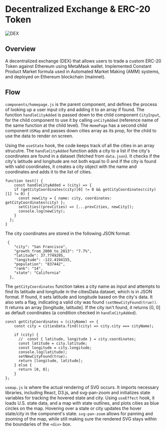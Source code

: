 # Decentralized Exchange & ERC-20 Token

![DEX](https://www.youtube.com/watch?v=3AcyorIvDXQ&ab_channel=BianLee)

## Overview
A decentralized exchange (DEX) that allows users to trade a custom ERC-20 Token against Ethereum using MetaMask wallet. Implemented Constant Product Market formula used in Automated Market Making (AMM) systems, and deployed on Ethereum blockchain (mainnet). 

## Flow
`components/homepage.js` is the parent component, and defines the process of looking up a user input city and adding it to an array if found. The function `handleCityAdded` is passed down to the child component `CityInput`, for the child component to use it by calling `onCityAdded` (reference name of the same function at the child level). The `HomePage` has a second child component `USMap` and passes down cities array as its prop, for the child to use the data to render on screen.

Using the `useState` hook, the code keeps track of all the cities in an array strucutre. The `handleCityAdded` function adds a city to a list if the city's coordinates are found in a dataset (fetched from `data.json`). It checks if the city's latitude and longitude are not both equal to 0 and if the city is found with valid coordinates, it creates a city object with the name and coordinates and adds it to the list of cities.

```
function test() {
    const handleCityAdded = (city) => {
    if (getCityCoordinates(city)[0] != 0 && getCityCoordinates(city)[1] != 0) {
      const newCity = { name: city, coordinates: getCityCoordinates(city) };
      setCities((prevCities) => [...prevCities, newCity]);
      console.log(newCity);
    }
  };
}
```

The city coordinates are stored in the following JSON format:
```
 {
    "city": "San Francisco",
    "growth_from_2000_to_2013": "7.7%",
    "latitude": 37.7749295,
    "longitude": -122.4194155,
    "population": "837442",
    "rank": "14",
    "state": "California"
  },
```

The `getCityCoordinates` function takes a city name as input and attempts to find its latitude and longitude in the citiesData dataset, which is in JSON format. If found, it sets latitude and longitude based on the city's data. It also sets a flag, indicating a valid city was found `(setNewCityFound(true))`. It returns an array [longitude, latitude]. If the city isn't found, it returns [0, 0] as default coordinates (a condition checked in `handleCityAdded`).

```
const getCityCoordinates = (cityName) => {
    const city = citiesData.find((city) => city.city === cityName);
    
    if (city) {
      //  const { latitude, longitude } = city.coordinates;
      const latitude = city.latitude;
      const longitude = city.longitude;
      console.log(latitude);
      setNewCityFound(true);
      return [longitude, latitude];
    } else {
      return [0, 0];
    }
};
```

`usmap.js` is where the actual rendering of SVG occurs. It imports necessary libraries, including React, D3.js, and svg-pan-zoom and initializes state variables for tracking the hovered state and city. Using `useEffect` hook, it loads U.S. state data, and  a map with state outlines, and plots cities as blue circles on the map. Hovering over a state or city updates the hover state/city in the component's state. `svg-pan-zoom` allows for panning and zooming of the map, while still making sure the rendered SVG stays within the boundaries of the `<div>` box.



